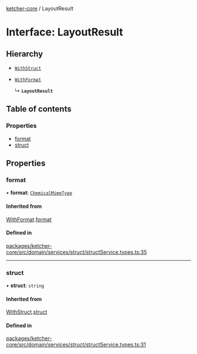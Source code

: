 [ketcher-core](../README.md) / LayoutResult

# Interface: LayoutResult

## Hierarchy

- [`WithStruct`](WithStruct.md)

- [`WithFormat`](WithFormat.md)

  ↳ **`LayoutResult`**

## Table of contents

### Properties

- [format](LayoutResult.md#format)
- [struct](LayoutResult.md#struct)

## Properties

### format

• **format**: [`ChemicalMimeType`](../enums/ChemicalMimeType.md)

#### Inherited from

[WithFormat](WithFormat.md).[format](WithFormat.md#format)

#### Defined in

[packages/ketcher-core/src/domain/services/struct/structService.types.ts:35](https://github.com/epam/ketcher/blob/bf065756/packages/ketcher-core/src/domain/services/struct/structService.types.ts#L35)

___

### struct

• **struct**: `string`

#### Inherited from

[WithStruct](WithStruct.md).[struct](WithStruct.md#struct)

#### Defined in

[packages/ketcher-core/src/domain/services/struct/structService.types.ts:31](https://github.com/epam/ketcher/blob/bf065756/packages/ketcher-core/src/domain/services/struct/structService.types.ts#L31)
